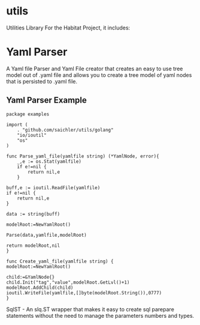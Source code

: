 # utils
Utilities Library For the Habitat Project, it includes:

# Yaml Parser

A Yaml file Parser and Yaml File creator that creates an easy to use tree model out of .yaml file and allows you to create a tree model of yaml nodes that is persisted to .yaml file.

## Yaml Parser Example

    package examples
    
    import (
    	. "github.com/saichler/utils/golang"
    	"io/ioutil"
    	"os"
    )

    func Parse_yaml_file(yamlfile string) (*YamlNode, error){
    	_,e := os.Stat(yamlfile)
    	if e!=nil {
    		return nil,e
    	}

	buff,e := ioutil.ReadFile(yamlfile)
	if e!=nil {
		return nil,e
	}

	data := string(buff)

	modelRoot:=NewYamlRoot()

	Parse(data,yamlfile,modelRoot)

	return modelRoot,nil
    }

    func Create_yaml_file(yamlfile string) {
	modelRoot:=NewYamlRoot()
	
	child:=&YamlNode{}
	child.Init("tag","value",modelRoot.GetLvl()+1)
	modelRoot.AddChild(child)
	ioutil.WriteFile(yamlfile,[]byte(modelRoot.String()),0777)
    }

SqlST - An slq.ST wrapper that makes it easy to create sql parepare statements without the need to manage the parameters numbers and types.



